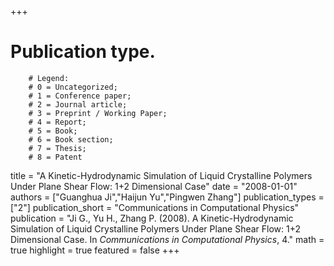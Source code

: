 +++
# Publication type.
        # Legend: 
        # 0 = Uncategorized; 
        # 1 = Conference paper; 
        # 2 = Journal article;
        # 3 = Preprint / Working Paper; 
        # 4 = Report; 
        # 5 = Book; 
        # 6 = Book section;
        # 7 = Thesis; 
        # 8 = Patent
title = "A Kinetic-Hydrodynamic Simulation of Liquid Crystalline Polymers Under Plane Shear Flow: 1+2 Dimensional Case"
date = "2008-01-01"
authors = ["Guanghua Ji","Haijun Yu","Pingwen Zhang"]
publication_types = ["2"]
publication_short = "Communications in Computational Physics"
publication = "Ji G., Yu H., Zhang P. (2008). A Kinetic-Hydrodynamic Simulation of Liquid Crystalline Polymers Under Plane Shear Flow: 1+2 Dimensional Case. In _Communications in Computational Physics_, 4."
math = true
highlight = true
featured = false
+++
